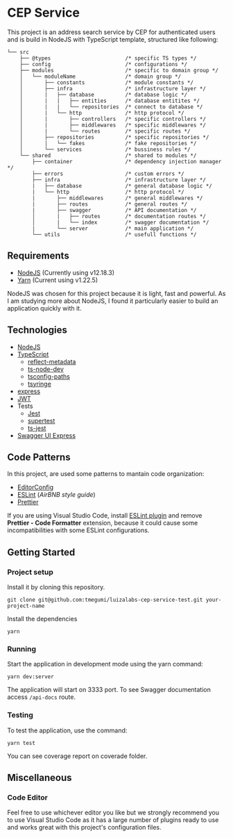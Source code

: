# CEP Service

This project is an address search service by CEP for authenticated users and is build in NodeJS with TypeScript template, structured like following:

```
└── src
    ├── @types                        /* specific TS types */
    ├── config                        /* configurations */
    ├── modules                       /* specific to domain group */
    │   └── moduleName                /* domain group */
    │       ├── constants             /* module constants */
    │       ├── infra                 /* infrastructure layer */
    │       |   ├── database          /* database logic */
    │       |   |   ├── entities      /* database entitites */
    │       |   |   └── repositories  /* connect to database */
    │       |   └── http              /* http protocol */
    │       |       ├── controllers   /* specific controllers */
    │       |       ├── middlewares   /* specific middlewares */
    │       |       └── routes        /* specific routes */
    │       ├── repositories          /* specific repositories */
    │       |   └── fakes             /* fake repositories */
    │       └── services              /* bussiness rules */
    └── shared                        /* shared to modules */
        ├── container                 /* dependency injection manager */
        ├── errors                    /* custom errors */
        ├── infra                     /* infrastructure layer */
        |   ├── database              /* general database logic */
        |   └── http                  /* http protocol */
        |       ├── middlewares       /* general middlewares */
        |       ├── routes            /* general routes */
        |       ├── swagger           /* API documentation */
        │       |   ├── routes        /* documentation routes */
        │       |   └── index         /* swagger documentation */
        |       └── server            /* main application */
        └── utils                     /* usefull functions */
```

## Requirements
* [NodeJS](https://nodejs.org/) (Currently using v12.18.3)
* [Yarn](https://yarnpkg.com/) (Current using v1.22.5)

NodeJS was chosen for this project because it is light, fast and powerful. As I am studying more about NodeJS, I found it particularly easier to build an application quickly with it.

## Technologies
* [NodeJS](https://nodejs.org/)
* [TypeScript](https://www.typescriptlang.org/)
  * [reflect-metadata](https://github.com/rbuckton/reflect-metadata)
  * [ts-node-dev](https://github.com/whitecolor/ts-node-dev)
  * [tsconfig-paths](https://github.com/dividab/tsconfig-paths)
  * [tsyringe](https://github.com/microsoft/tsyringe)
* [express](https://expressjs.com/)
* [JWT](https://github.com/auth0/node-jsonwebtoken)
* Tests
  * [Jest](https://jestjs.io/)
  * [supertest](https://github.com/visionmedia/supertest)
  * [ts-jest](https://github.com/kulshekhar/ts-jest)
* [Swagger UI Express](https://github.com/scottie1984/swagger-ui-express)

## Code Patterns
In this project, are used some patterns to mantain code organization:
* [EditorConfig](https://editorconfig.org/)
* [ESLint](https://eslint.org/) (*AirBNB style guide*)
* [Prettier](https://prettier.io/)

If you are using Visual Studio Code, install [ESLint plugin](https://marketplace.visualstudio.com/items?itemName=dbaeumer.vscode-eslint) and remove **Prettier - Code Formatter** extension, because it could cause some incompatibilities with some ESLint configurations.

## Getting Started
### Project setup
Install it by cloning this repository.
```
git clone git@github.com:tmegumi/luizalabs-cep-service-test.git your-project-name
```
Install the dependencies
```
yarn
```
### Running
Start the application in development mode using the yarn command:
```
yarn dev:server
```
The application will start on 3333 port.
To see Swagger documentation access `/api-docs` route.

### Testing

To test the application, use the command:
```
yarn test
```
You can see coverage report on coverade folder.


## Miscellaneous
### Code Editor
Feel free to use whichever editor you like but we strongly recommend you to use Visual Studio Code as it has a large number of plugins ready to use and works great with this project's configuration files.
